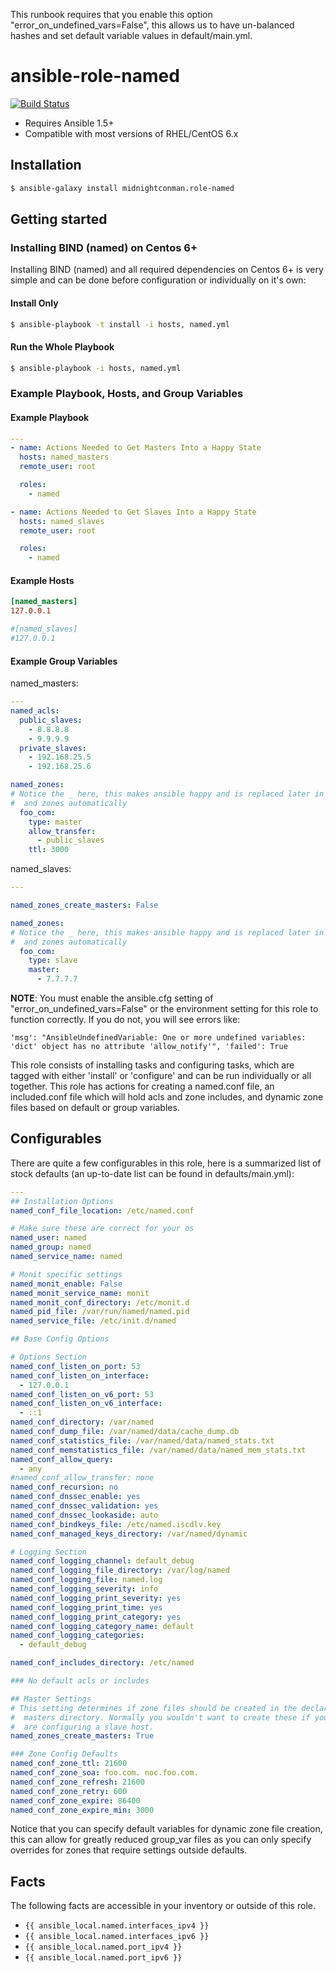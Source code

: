 
This runbook requires that you enable this option "error_on_undefined_vars=False", this allows us to have un-balanced hashes and set default variable values in default/main.yml.


# ansible-role-named

[![Build Status](https://travis-ci.org/midnightconman/ansible-role-named.svg?branch=master)](https://travis-ci.org/midnightconman/ansible-role-named)

 - Requires Ansible 1.5+
 - Compatible with most versions of RHEL/CentOS 6.x

## Installation

``` bash
$ ansible-galaxy install midnightconman.role-named
```

## Getting started

### Installing BIND (named) on Centos 6+

Installing BIND (named) and all required dependencies on Centos 6+ is very simple and can be done before configuration or individually on it's own: 

#### Install Only
``` bash
$ ansible-playbook -t install -i hosts, named.yml
```
#### Run the Whole Playbook
``` bash
$ ansible-playbook -i hosts, named.yml
```

### Example Playbook, Hosts, and Group Variables

#### Example Playbook
``` yml
---
- name: Actions Needed to Get Masters Into a Happy State
  hosts: named_masters
  remote_user: root

  roles:
    - named

- name: Actions Needed to Get Slaves Into a Happy State
  hosts: named_slaves
  remote_user: root

  roles:
    - named
```

#### Example Hosts
``` ini
[named_masters]
127.0.0.1

#[named_slaves]
#127.0.0.1
```

#### Example Group Variables

named_masters:
``` yml
---
named_acls:
  public_slaves:
    - 8.8.8.8
    - 9.9.9.9
  private_slaves:
    - 192.168.25.5
    - 192.168.25.6

named_zones:
# Notice the _ here, this makes ansible happy and is replaced later in config 
#  and zones automatically
  foo_com:
    type: master
    allow_transfer:
      - public_slaves
    ttl: 3000
```

named_slaves:
``` yml
---

named_zones_create_masters: False

named_zones:
# Notice the _ here, this makes ansible happy and is replaced later in config 
#  and zones automatically
  foo_com:
    type: slave
    master:
      - 7.7.7.7
```

**NOTE**: You must enable the ansible.cfg setting of "error_on_undefined_vars=False" or the environment setting for this role to function correctly. If you do not, you will see errors like:

```
'msg': "AnsibleUndefinedVariable: One or more undefined variables: 'dict' object has no attribute 'allow_notify'", 'failed': True
```

This role consists of installing tasks and configuring tasks, which are tagged with either 'install' or 'configure' and can be run individually or all together. This role has actions for creating a named.conf file, an included.conf file which will hold acls and zone includes, and dynamic zone files based on default or group variables.

## Configurables
 
There are quite a few configurables in this role, here is a summarized list of stock defaults (an up-to-date list can be found in defaults/main.yml):

``` yml
---
## Installation Options
named_conf_file_location: /etc/named.conf

# Make sure these are correct for your os
named_user: named
named_group: named
named_service_name: named

# Monit specific settings
named_monit_enable: False
named_monit_service_name: monit
named_monit_conf_directory: /etc/monit.d
named_pid_file: /var/run/named/named.pid
named_service_file: /etc/init.d/named

## Base Config Options

# Options Section
named_conf_listen_on_port: 53
named_conf_listen_on_interface:
  - 127.0.0.1
named_conf_listen_on_v6_port: 53
named_conf_listen_on_v6_interface:
  - ::1
named_conf_directory: /var/named
named_conf_dump_file: /var/named/data/cache_dump.db
named_conf_statistics_file: /var/named/data/named_stats.txt
named_conf_memstatistics_file: /var/named/data/named_mem_stats.txt
named_conf_allow_query:
  - any
#named_conf_allow_transfer: none
named_conf_recursion: no
named_conf_dnssec_enable: yes
named_conf_dnssec_validation: yes
named_conf_dnssec_lookaside: auto
named_conf_bindkeys_file: /etc/named.iscdlv.key
named_conf_managed_keys_directory: /var/named/dynamic

# Logging Section
named_conf_logging_channel: default_debug
named_conf_logging_file_directory: /var/log/named
named_conf_logging_file: named.log
named_conf_logging_severity: info
named_conf_logging_print_severity: yes
named_conf_logging_print_time: yes
named_conf_logging_print_category: yes
named_conf_logging_category_name: default
named_conf_logging_categories:
  - default_debug

named_conf_includes_directory: /etc/named

### No default acls or includes

## Master Settings
# This setting determines if zone files should be created in the declared
#  masters directory. Normally you wouldn't want to create these if you
#  are configuring a slave host.
named_zones_create_masters: True

### Zone Config Defaults
named_conf_zone_ttl: 21600
named_conf_zone_soa: foo.com. noc.foo.com.
named_conf_zone_refresh: 21600
named_conf_zone_retry: 600
named_conf_zone_expire: 86400
named_conf_zone_expire_min: 3000
```

Notice that you can specify default variables for dynamic zone file creation, this can allow for greatly reduced group_var files as you can only specify overrides for zones that require settings outside defaults.


## Facts

The following facts are accessible in your inventory or outside of this role.

- `{{ ansible_local.named.interfaces_ipv4 }}`
- `{{ ansible_local.named.interfaces_ipv6 }}`
- `{{ ansible_local.named.port_ipv4 }}`
- `{{ ansible_local.named.port_ipv6 }}`

